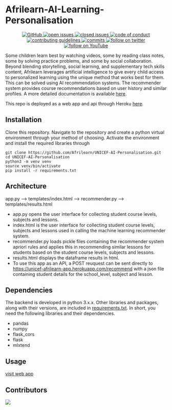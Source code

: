 # Afrilearn-AI-Learning-Personalisation

<p align="center">
    <a href="https://github.com/UNICEF-AFRILEARN/unicef_afrilearn/blob/main/LICENSE.md">
        <img alt="GitHub" src="https://img.shields.io/github/license/UNICEF-AFRILEARN/unicef_afrilearn?logo=GitHub&style=plastic">
    </a>
    <a href="https://github.com/UNICEF-AFRILEARN/unicef_afrilearn/issues?q=is%3Aopen+is%3Aissue">
        <img alt="open issues" src="https://img.shields.io/github/issues-raw/UNICEF-AFRILEARN/unicef_afrilearn?color=red&logo=GitHub&style=plastic">
    </a>
    <a href="https://github.com/UNICEF-AFRILEARN/unicef_afrilearn/issues?q=is%3Aissue+is%3Aclosed">
        <img alt="closed issues" src="https://img.shields.io/github/issues-closed-raw/UNICEF-AFRILEARN/unicef_afrilearn?color=green&logo=GitHub&style=plastic">
    </a>
    <a href="https://github.com/UNICEF-AFRILEARN/unicef_afrilearn/blob/main/CODE_OF_CONDUCT.md">
        <img alt="code of conduct" src="https://img.shields.io/badge/contributors-code%20of%20conduct-blue">
    </a>
    <a href="https://github.com/UNICEF-AFRILEARN/unicef_afrilearn/blob/main/CONTRIBUTING.md">
    <img alt="contributing guidelines" src="https://img.shields.io/badge/contributing-guidelines-brightgreen">
    </a>
    <a href="https://github.com/UNICEF-AFRILEARN/unicef_afrilearn/graphs/commit-activity">
    <img alt="commits" src="https://img.shields.io/github/commit-activity/w/UNICEF-AFRILEARN/unicef_afrilearn?color=yellow&style=plastic">
    </a>
    <a href="https://twitter.com/afrilearn">
    <img alt="follow on twitter" src="https://img.shields.io/twitter/follow/Afrilearn?style=social">
    </a>
    <a href="https://www.youtube.com/channel/UC_BnnokJom1DWipMl0oSxWA">
    <img alt="follow on YouTube" src="https://img.shields.io/youtube/channel/views/UC_BnnokJom1DWipMl0oSxWA?style=social">
    </a>
</p>

Some children learn best by watching videos, some by reading class notes, some by solving practice problems, and some by social collaboration. Beyond blending storytelling, social learning, and supplementary tech skills content, Afrilearn leverages artificial intelligence to give every child access to personalized learning using the unique method that works best for them. This can be solved using AI recommendation systems. The recommender system provides course recommendations based on user history and similar profiles. A more detailed documentation is available [here](https://github.com/UNICEF-AFRILEARN/question_recommendation/blob/main/docs/Recommender%20System%20Development%20946729cc1a9c43ca80c4251c151d195a.pdf). 

This repo is deployed as a web app and api through Heroku [here](https://unicef-afrilearn-app.herokuapp.com/).


## Installation
Clone this repository. Navigate to the repository and create a python virtual environment through your method of choosing. Activate the environment and install the required libraries through
```
git clone https://github.com/Afrilearn/UNICEF-AI-Personalisation.git
cd UNICEF-AI-Personalisation
python3 -m venv venv
source venv/bin/activate
pip install -r requirements.txt
```

## Architecture
app.py --> templates/index.html --> recommender.py --> templates/results.html
- app.py opens the user interface for collecting student course levels, subjects and lessons.
- index.html is the user interface for collecting student course levels, subjects and lessons used in calling the machine learning recommender system.
- recommender.py loads pickle files containing the recommender system apriori rules and applies this in recommending similar lessons for students based on the student course levels, subjects and lessons.
- results.html displays the dataframe results in html.
- To use this app as an API, a POST reuquest can be sent directly to https://unicef-afrilearn-app.herokuapp.com/recommend with a json file containing student details for the school_level, subject and lesson.

## Dependencies
The backend is developed in python 3.x.x. Other libraries and packages, along with their versions, are included in [requirements.txt]('../../requirements.txt'). In short, you need the following libraries and their dependencies.
- pandas
- numpy
- flask_cors
- flask
- mlxtend

## Usage
<a href="https://unicef-afrilearn-app.herokuapp.com/">visit web app</a>


## Contributors

<a href="https://github.com/UNICEF-AFRILEARN/unicef_afrilearn/graphs/contributors">
  <img src="https://contrib.rocks/image?repo=UNICEF-AFRILEARN/unicef_afrilearn" />
</a>
